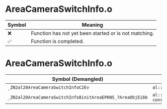 # AreaCameraSwitchInfo.o
| Symbol | Meaning 
| ------------- | ------------- 
| :x: | Function has not yet been started or is not matching. 
| :white_check_mark: | Function is completed. 


# AreaCameraSwitchInfo.o
| Symbol (Demangled) | Symbol (Mangled) | Decompiled? |
| ------------- |  ------------- | ------------- |
| `_ZN2al20AreaCameraSwitchInfoC2Ev` | `al::AreaCameraSwitchInfo::AreaCameraSwitchInfo(void)` | :white_check_mark: |
| `_ZN2al20AreaCameraSwitchInfo8initAreaEPKNS_7AreaObjEibb` | `al::AreaCameraSwitchInfo::initArea(al::AreaObj const*,int,bool,bool)` | :white_check_mark: |
